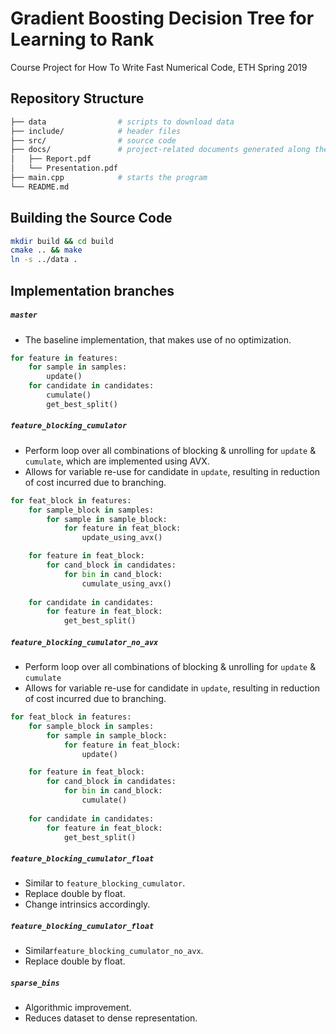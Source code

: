 # Gradient Boosting Decision Tree for Learning to Rank

Course Project for How To Write Fast Numerical Code, ETH Spring 2019

## Repository Structure

```bash
├── data 				# scripts to download data
├── include/			# header files
├── src/				# source code
├── docs/				# project-related documents generated along the course.
│	├── Report.pdf
│	└── Presentation.pdf
├── main.cpp			# starts the program
└── README.md
```
## Building the Source Code

```bash
mkdir build && cd build
cmake .. && make
ln -s ../data .
```

## Implementation branches

##### `master`
- The baseline implementation, that makes use of no optimization.
```python
for feature in features:
	for sample in samples:
		update()
	for candidate in candidates:
		cumulate()
		get_best_split()
```

#####  `feature_blocking_cumulator`
- Perform loop over all combinations of blocking & unrolling for `update` & `cumulate`, which are implemented using AVX.
- Allows for variable re-use for candidate in `update`, resulting in reduction of cost incurred due to branching.
```python
for feat_block in features:
	for sample_block in samples:
		for sample in sample_block:
			for feature in feat_block:
				update_using_avx()

	for feature in feat_block:
		for cand_block in candidates:
			for bin in cand_block:
				cumulate_using_avx()
	
	for candidate in candidates:
		for feature in feat_block:
			get_best_split() 
```

#####  `feature_blocking_cumulator_no_avx`
- Perform loop over all combinations of blocking & unrolling for `update` & `cumulate`
- Allows for variable re-use for candidate in `update`, resulting in reduction of cost incurred due to branching.
```python
for feat_block in features:
	for sample_block in samples:
		for sample in sample_block:
			for feature in feat_block:
				update()

	for feature in feat_block:
		for cand_block in candidates:
			for bin in cand_block:
				cumulate()
	
	for candidate in candidates:
		for feature in feat_block:
			get_best_split() 
```

#####  `feature_blocking_cumulator_float`
- Similar to `feature_blocking_cumulator`.
- Replace double by float.
- Change intrinsics accordingly.

#####  `feature_blocking_cumulator_float`
- Similar`feature_blocking_cumulator_no_avx`.
- Replace double by float.

#####  `sparse_bins`
- Algorithmic improvement.
- Reduces dataset to dense representation.